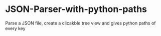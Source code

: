 # JSON-Parser-with-python-paths
Parse a JSON file, create a clicakble tree view and gives python paths of every key
